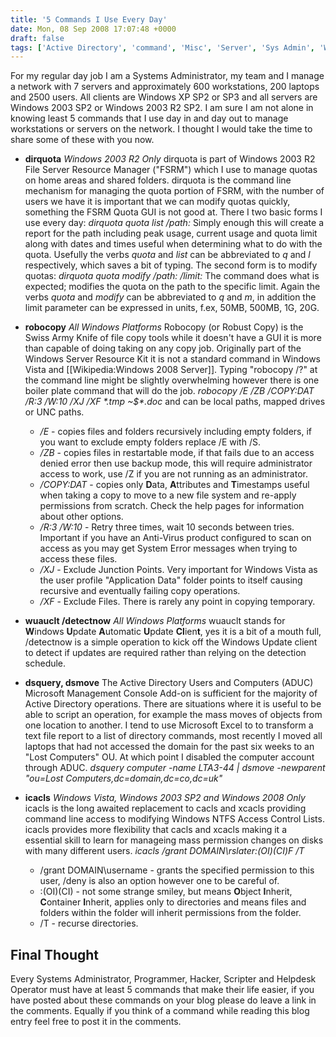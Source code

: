 ```yaml
---
title: '5 Commands I Use Every Day'
date: Mon, 08 Sep 2008 17:07:48 +0000
draft: false
tags: ['Active Directory', 'command', 'Misc', 'Server', 'Sys Admin', 'Windows 2003', 'Windows 2008', 'Windows Vista', 'Windows XP']
---
```


For my regular day job I am a Systems Administrator, my team and I manage a network with 7 servers and approximately 600 workstations, 200 laptops and 2500 users. All clients are Windows XP SP2 or SP3 and all servers are Windows 2003 SP2 or Windows 2003 R2 SP2. I am sure I am not alone in knowing least 5 commands that I use day in and day out to manage workstations or servers on the network. I thought I would take the time to share some of these with you now. 

 - **dirquota** _Windows 2003 R2 Only_ dirquota is part of Windows 2003 R2 File Server Resource Manager ("FSRM") which I use to manage quotas on home areas and shared folders. dirquota is the command line mechanism for managing the quota portion of FSRM, with the number of users we have it is important that we can modify quotas quickly, something the FSRM Quota GUI is not good at. There I two basic forms I use every day: _dirquota quota list /path:<path>_ Simply enough this will create a report for the path including peak usage, current usage and quota limit along with dates and times useful when determining what to do with the quota. Usefully the verbs _quota_ and _list_ can be abbreviated to _q_ and _l_ respectively, which saves a bit of typing. The second form is to modify quotas: _dirquota quota modify /path:<path> /limit:<limit>_ The command does what is expected; modifies the quota on the path to the specific limit. Again the verbs _quota_ and _modify_ can be abbreviated to _q_ and _m_, in addition the limit parameter can be expressed in units, f.ex, 50MB, 500MB, 1G, 20G.
 - **robocopy** _All Windows Platforms_ Robocopy (or Robust Copy) is the Swiss Army Knife of file copy tools while it doesn't have a GUI it is more than capable of doing taking on any copy job. Originally part of the Windows Server Resource Kit it is not a standard command in Windows Vista and \[\[Wikipedia:Windows 2008 Server\]\]. Typing "robocopy /?" at the command line might be slightly overwhelming however there is one boiler plate command that will do the job. _robocopy <source> <destination> /E /ZB /COPY:DAT /R:3 /W:10 /XJ /XF \*.tmp ~$\*.doc_ <source> and <destination> can be local paths, mapped drives or UNC paths.

    *   _/E_ - copies files and folders recursively including empty folders, if you want to exclude empty folders replace /E with /S.
    *   _/ZB_ - copies files in restartable mode, if that fails due to an access denied error then use backup mode, this will require administrator access to work, use /Z if you are not running as an administrator.
    *   _/COPY:DAT_ - copies only **D**ata, **A**ttributes and **T**imestamps useful when taking a copy to move to a new file system and re-apply permissions from scratch. Check the help pages for information about other options.
    *   _/R:3 /W:10_ - Retry three times, wait 10 seconds between tries. Important if you have an Anti-Virus product configured to scan on access as you may get System Error messages when trying to access these files.
    *   _/XJ_ - Exclude Junction Points. Very important for Windows Vista as the user profile "Application Data" folder points to itself causing recursive and eventually failing copy operations.
    *   _/XF <filespec>_ - Exclude Files. There is rarely any point in copying temporary.

 - **wuauclt /detectnow** _All Windows Platforms_ wuauclt stands for **W**indows **U**pdate **A**utomatic **U**pdate **Cl**ien**t**, yes it is a bit of a mouth full, /detectnow is a simple operation to kick off the Windows Update client to detect if updates are required rather than relying on the detection schedule. 
 
 - **dsquery, dsmove** The Active Directory Users and Computers (ADUC) Microsoft Management Console Add-on is sufficient for the majority of Active Directory operations. There are situations where it is useful to be able to script an operation, for example the mass moves of objects from one location to another. I tend to use Microsoft Excel to to transform a text file report to a list of directory commands, most recently I moved all laptops that had not accessed the domain for the past six weeks to an "Lost Computers" OU. At which point I disabled the computer account through ADUC. _dsquery computer -name LTA3-44 | dsmove -newparent "ou=Lost Computers,dc=domain,dc=co,dc=uk"_
 
 - **icacls** _Windows Vista, Windows 2003 SP2 and Windows 2008 Only_ icacls is the long awaited replacement to cacls and xcacls providing command line access to modifying Windows NTFS Access Control Lists. icacls provides more flexibility that cacls and xcacls making it a essential skill to learn for manageing mass permission changes on disks with many different users. _icacls /grant DOMAIN\\rslater:(OI)(CI)F /T_

    *   /grant DOMAIN\\username - grants the specified permission to this user, /deny is also an option however one to be careful of.
    *   :(OI)(CI) - not some strange smiley, but means **O**bject **I**nherit, **C**ontainer **I**nherit, applies only to directories and means files and folders within the folder will inherit permissions from the folder.
    *   /T - recurse directories.

## Final Thought

Every Systems Administrator, Programmer, Hacker, Scripter and Helpdesk Operator must have at least 5 commands that make their life easier, if you have posted about these commands on your blog please do leave a link in the comments. Equally if you think of a command while reading this blog entry feel free to post it in the comments.